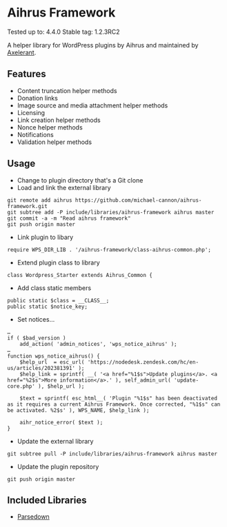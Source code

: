 # Aihrus Framework

Tested up to: 4.4.0
Stable tag: 1.2.3RC2

A helper library for WordPress plugins by Aihrus and maintained by [Axelerant](//axelerant.com).

## Features

* Content truncation helper methods
* Donation links
* Image source and media attachment helper methods
* Licensing
* Link creation helper methods
* Nonce helper methods
* Notifications
* Validation helper methods

## Usage

* Change to plugin directory that's a Git clone
* Load and link the external library

```
git remote add aihrus https://github.com/michael-cannon/aihrus-framework.git
git subtree add -P include/libraries/aihrus-framework aihrus master
git commit -a -m "Read aihrus framework"
git push origin master
```

* Link plugin to libary

```
require WPS_DIR_LIB . '/aihrus-framework/class-aihrus-common.php';
```

* Extend plugin class to library

```
class Wordpress_Starter extends Aihrus_Common {
```

* Add class static members

```
public static $class = __CLASS__;
public static $notice_key;
```

* Set notices…

```
…
if ( $bad_version )
	add_action( 'admin_notices', 'wps_notice_aihrus' );
…
function wps_notice_aihrus() {
	$help_url  = esc_url( 'https://nodedesk.zendesk.com/hc/en-us/articles/202381391' );
	$help_link = sprintf( __( '<a href="%1$s">Update plugins</a>. <a href="%2$s">More information</a>.' ), self_admin_url( 'update-core.php' ), $help_url );

	$text = sprintf( esc_html__( 'Plugin "%1$s" has been deactivated as it requires a current Aihrus Framework. Once corrected, "%1$s" can be activated. %2$s' ), WPS_NAME, $help_link );

	aihr_notice_error( $text );
}
```

* Update the external library

```
git subtree pull -P include/libraries/aihrus-framework aihrus master
```

* Update the plugin repository

```
git push origin master
```

## Included Libraries

* [Parsedown](http://parsedown.org/)
